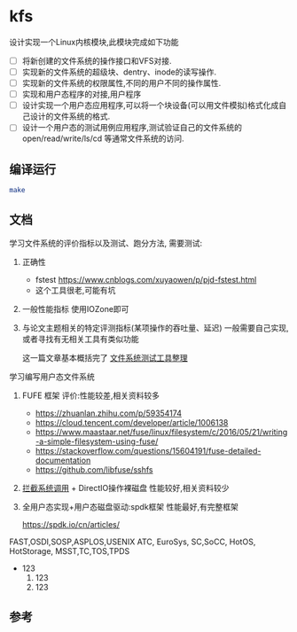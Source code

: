 # kfs

设计实现一个Linux内核模块,此模块完成如下功能

- [ ] 将新创建的文件系统的操作接口和VFS对接.
- [ ] 实现新的文件系统的超级块、dentry、inode的读写操作.
- [ ] 实现新的文件系统的权限属性,不同的用户不同的操作属性.
- [ ] 实现和用户态程序的对接,用户程序
- [ ] 设计实现一个用户态应用程序,可以将一个块设备(可以用文件模拟)格式化成自己设计的文件系统的格式.
- [ ] 设计一个用户态的测试用例应用程序,测试验证自己的文件系统的open/read/write/ls/cd 等通常文件系统的访问.

## 编译运行

```bash
make
```

## 文档

学习文件系统的评价指标以及测试、跑分方法, 需要测试:
1. 正确性
   - fstest https://www.cnblogs.com/xuyaowen/p/pjd-fstest.html
   - 这个工具很老,可能有坑
2. 一般性能指标
   使用IOZone即可
3. 与论文主题相关的特定评测指标(某项操作的吞吐量、延迟)
   一般需要自己实现,或者寻找有无相关工具有类似功能
   
   这一篇文章基本概括完了 [文件系统测试工具整理](https://www.cnblogs.com/xuyaowen/p/filesystem-test-suites.html)

学习编写用户态文件系统

1. FUFE 框架
   评价:性能较差,相关资料较多
   - https://zhuanlan.zhihu.com/p/59354174
   - https://cloud.tencent.com/developer/article/1006138
   - https://www.maastaar.net/fuse/linux/filesystem/c/2016/05/21/writing-a-simple-filesystem-using-fuse/
   - https://stackoverflow.com/questions/15604191/fuse-detailed-documentation
   - https://github.com/libfuse/sshfs
2. [拦截系统调用](https://github.com/pmem/syscall_intercept) + DirectIO操作裸磁盘
   性能较好,相关资料较少
3. 全用户态实现+用户态磁盘驱动:spdk框架
   性能最好,有完整框架

   https://spdk.io/cn/articles/

FAST,OSDI,SOSP,ASPLOS,USENIX ATC, EuroSys, SC,SoCC, HotOS, HotStorage, MSST,TC,TOS,TPDS

- 123
  1. 123
  2. 123

## 参考
